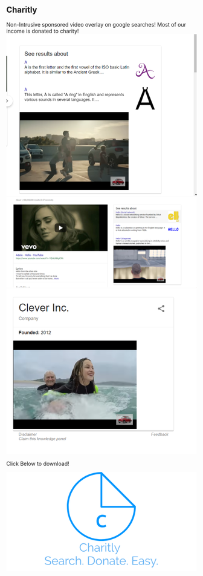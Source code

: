 ## Charitly

Non-Intrusive sponsored video overlay on google searches! Most of our income is donated to charity!
![image1](knowledgepanela.png)
![image2](knowledgepanelhello.png)
![image3](knowledgepanelsclever.png)

Click Below to download!

![image](LogoMakr_5qLGHf.png)
